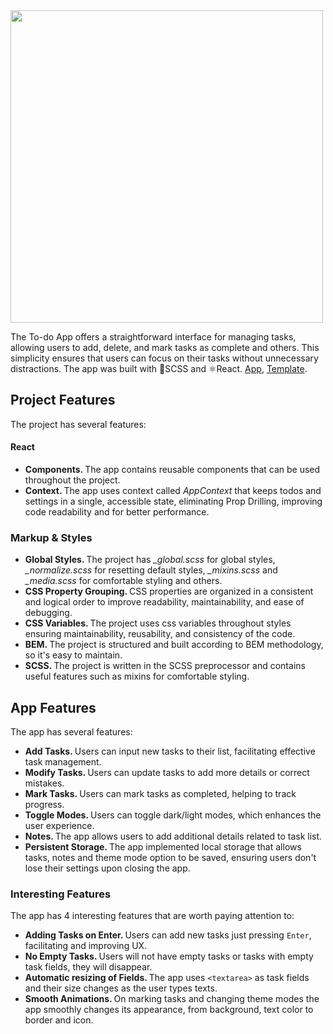 <img src="https://startinfinity.s3.us-east-2.amazonaws.com/production/blog/post/15/main/xXMabYYezGITsPPA8PduAZXEmXvz0Xr71FEQGqy4.png" width="500" />
<br />

The To-do App offers a straightforward interface for managing tasks, allowing users to add, delete, and mark tasks as complete and others. This simplicity ensures that users can focus on their tasks without unnecessary distractions. The app was built with 🎨SCSS and ⚛️React. <a href="https://yusuf-youth.github.io/Todo-App/">App</a>, <a href="[https://www.figma.com/design/wsOmjs3YZUNZnPHo0N36nb/Todo-List-for-Figma-projects-(Community)?node-id=1-230&t=7EC7oTHzV6akIwhA-0](https://www.figma.com/design/wsOmjs3YZUNZnPHo0N36nb/Todo-List-for-Figma-projects-(Community)?node-id=1-230&t=7EC7oTHzV6akIwhA-0)">Template</a>. <br />

<h2>Project Features</h2>
The project has several features:
<h4>React</h4>
<ul>
  <li>
    <b>Components. </b> The app contains reusable components that can be used throughout the project.
  </li>
  <li>
    <b>Context. </b> The app uses context called <i>AppContext</i> that keeps todos and settings in a single, accessible state, eliminating Prop Drilling, improving code readability and for better performance.
  </li>
</ul>

<h3>Markup & Styles</h3>
<ul>
  <li>
    <b>Global Styles. </b>The project has <i>_global.scss</i> for global styles, <i>_normalize.scss</i> for resetting default styles, <i>_mixins.scss</i> and <i>_media.scss</i> for comfortable styling and others.
  </li>
  <li>
    <b>CSS Property Grouping. </b> CSS properties are organized in a consistent and logical order to improve readability, maintainability, and ease of debugging.
  </li>
  <li>
    <b>CSS Variables. </b>The project uses css variables throughout styles ensuring maintainability, reusability, and consistency of the code.
  </li>
  <li>
    <b>BEM. </b>The project is structured and built according to BEM methodology, so it's easy to maintain.
  </li>
  <li>
    <b>SCSS. </b>The project is written in the SCSS preprocessor and contains useful features such as mixins for comfortable styling.
  </li>
</ul>

<h2>App Features</h2>
The app has several features:
<ul>
  <li>
    <b>Add Tasks. </b> Users can input new tasks to their list, facilitating effective task management.
  </li>
  
  <li>
    <b>Modify Tasks. </b> Users can update tasks to add more details or correct mistakes.
  </li>
  
  <li>
    <b>Mark Tasks. </b> Users can mark tasks as completed, helping to track progress.
  </li>
  
  <li>
    <b>Toggle Modes. </b> Users can toggle dark/light modes, which enhances the user experience.
  </li>

  <li>
    <b>Notes. </b> The app allows users to add additional details related to task list.
  </li>
  
  <li>
    <b>Persistent Storage. </b> The app implemented local storage that allows tasks, notes and theme mode option to be saved, ensuring users don't lose their settings upon closing the app.
  </li>
</ul>

<h3>Interesting Features</h3>
The app has 4 interesting features that are worth paying attention to:
<ul>
  <li>
    <b>Adding Tasks on Enter. </b> Users can add new tasks just pressing <code>Enter</code>, facilitating and improving UX.
  </li>
  <li>
    <b>No Empty Tasks. </b> Users will not have empty tasks or tasks with empty task fields, they will disappear.
  </li>
  <li>
    <b>Automatic resizing of Fields. </b> The app uses <code>&lt;textarea&gt;</code> as task fields and their size changes as the user types texts.
  </li>
  <li>
    <b>Smooth Animations. </b> On marking tasks and changing theme modes the app smoothly changes its appearance, from background, text color to border and icon.
  </li>
</ul>
